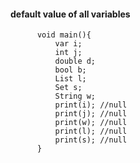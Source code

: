 #### default value of all variables


          void main(){
              var i;
              int j;
              double d;
              bool b;
              List l;
              Set s;
              String w;
              print(i); //null
              print(j); //null
              print(w); //null
              print(l); //null
              print(s); //null
          }
